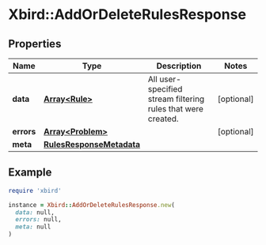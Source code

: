 # Xbird::AddOrDeleteRulesResponse

## Properties

| Name | Type | Description | Notes |
| ---- | ---- | ----------- | ----- |
| **data** | [**Array&lt;Rule&gt;**](Rule.md) | All user-specified stream filtering rules that were created. | [optional] |
| **errors** | [**Array&lt;Problem&gt;**](Problem.md) |  | [optional] |
| **meta** | [**RulesResponseMetadata**](RulesResponseMetadata.md) |  |  |

## Example

```ruby
require 'xbird'

instance = Xbird::AddOrDeleteRulesResponse.new(
  data: null,
  errors: null,
  meta: null
)
```

